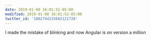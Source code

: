 ```yaml
---
date: 2019-01-08 16:01:52-05:00
modified: 2019-01-08 16:01:52-05:00
twitter_id: '1082744215682121728'
---
```


  I made the mistake of blinking and now Angular is on version a million